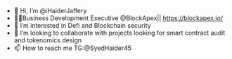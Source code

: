- 👋 Hi, I’m @iHaiderJaffery
- 👨‍💼Business Development Executive @BlockApex|| https://blockapex.io/
- 👀 I’m interested in Defi and Blockchain security 
- 💞️ I’m looking to collaborate with projects looking for smart contract audit and tokenomics design 
- 📫 How to reach me TG:@SyedHaider45

<!---
iHaiderJaffery/iHaiderJaffery is a ✨ special ✨ repository because its `README.md` (this file) appears on your GitHub profile.
You can click the Preview link to take a look at your changes.
--->
